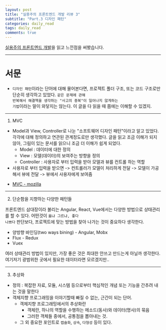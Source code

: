 ```yaml
---
layout: post
title: "실용주의 프론트엔드 개발 리뷰 3"
subtitle: "Part.3 디자인 패턴"
categories: daily_read
tags: daily_read
comments: true
---
```


[실용주의 프론트엔드 개발](https://peter-cho.gitbook.io/book/)을 읽고 느낀점을 써봤습니다.

---

<h1>서문</h1>

- <code>디자인 패턴</code>이라는 단어에 대해 물어본다면, 프로젝트 폴더 구조, 또는 코드 구조로만 단순히 생각하고 있었다. <code>같은 문제에 관해 반복해서 해결책을 생각하는 "사고의 중복"이 일어나지 않게하는 기법</code>이라는 말이 와닿지는 않는다. 이 글을 다 읽을 때 쯤에는 이해할 수 있겠지.

---

1. MVC

- Model과 View, Controller로 나눈 "소프트웨어 디자인 패턴"이라고 알고 있었다. 각각에 대해 정의하고 연관된 관계정도로만 생각했다. 글을 읽고 조금 이해가 되지 않아, 그림이 있는 문서를 읽으니 조금 더 이해가 쉽게 되었다.
  - Model : 데이터에 대한 정의
  - View : 모델(데이터)의 보여주는 방향을 정의
  - Controller : 사용자로 부터 입력을 받아 모델과 뷰를 컨트롤 하는 역할
- 사용자로 부터 입력을 받으면 -> 컨트롤러가 모델이 처리하게 전달 -> 모델이 가공해서 뷰에 전달 -> 뷰에서 사용자에게 보여줌

* [MVC - mozilla](https://developer.mozilla.org/ko/docs/Glossary/MVC)

---

2. 단순함을 지향하는 다양한 패턴들

프론트엔드 삼대장이라 불리는 Angular, React, Vue에서는 다양한 방법으로 상태관리를 할 수 있다. 어떤것이 <code>옳냐 그르냐, 좋다 나쁘다</code> 판단보다, 프로젝트에 맞는 방법을 찾아 나가는 것이 중요하다 생각한다.

- 양방향 바인딩(two ways bining) - Angular, Mobx
- Flux - Redux
- Vuex

여러 상태관리 방법이 있지만, 가장 좋은 것은 최대한 안쓰고 만드는게 아닐까 생각한다. 여기저기 광범위한 곳에서 필요한 데이터라면 모르겠지만..

---

3. 추상화

- 정의 : 복잡한 자료, 모듈, 시스템 등으로부터 핵심적인 개념 또는 기능을 간추려 내는 것을 말한다
- 객체지향 프로그래밍을 이야기할때 빠질 수 없는, 근간이 되는 단어.
  - 객체지향 프로그래밍에서의 추상화란
    - 객체란, 하나의 역할을 수행하는 메소드(동사)와 데이터(명사)의 묶음
    - 그러한 객체들 중에서, 공통점을 뽑아내는 것.
  - 그 외 중요한 포인트로 <code>캡슐화</code>, <code>상속</code>, <code>다형성</code> 등이 있다.
